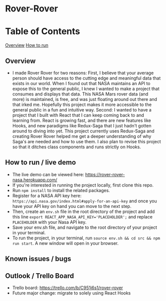 # Rover-Rover

# Table of Contents
[Overview](#overview)
[How to run](#how-to-run/live-demo)

## Overview
- I made Rover Rover for two reasons: First, I believe that your average person should have access to the cutting edge and meaningful data that exists in our world. When I found out that NASA maintains an API to expose this to the general public, I knew I wanted to make a project that consumes and displays that data. This NASA Mars rover data (and more) is maintained, is free, and was just floating around out there and that irked me. Hopefully this project makes it more accessible to the general public in a fun and intuitive way.
Second: I wanted to have a project that I built with React that I can keep coming back to and learning from. React is growing fast, and there are new features like Hooks, and new paradigms like Redux-Saga that I just hadn't gotten around to diving into yet. This project currently uses Redux-Saga and creating Rover Rover helped me get a deeper understanding of why Saga's are needed and how to use them. I also plan to revise this project so that it ditches class components and runs strictly on Hooks. 

## How to run / live demo
- The live demo can be viewed here: https://rover-rover-nasa.herokuapp.com/
- If you're interested in running the project locally, first clone this repo.
- Run `npm install` to install the related packages.
- Register for a NASA API key here: `https://api.nasa.gov/index.html#apply-for-an-api-key` and once you have your API key on hand you can move to the next step.
- Then, create an `env.sh` file in the root directory of the project and add this line `export REACT_APP_NASA_API_KEY='PLACEHOLDER';` and replace `PLACEHOLDER` with your Nasa API key.
- Save your env.sh file, and navigate to the root directory of your project in your terminal. 
- To run the project, in your terminal, run `source env.sh && cd src && npm run start`. A new window will open in your browser.

## Known issues / bugs

## Outlook / Trello Board
- Trello board: https://trello.com/b/C951j6s1/rover-rover
- Future major change: migrate to solely using React Hooks
